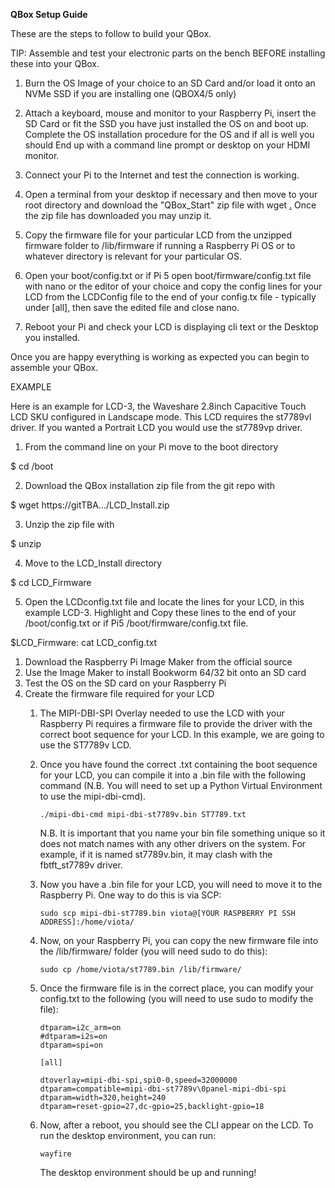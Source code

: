 **QBox Setup Guide**

These are the steps to follow to build your QBox.

TIP: Assemble and test your electronic parts on the bench BEFORE installing these into your QBox.

1. Burn the OS Image of your choice to an SD Card and/or load it onto an NVMe SSD if you are installing one (QBOX4/5 only) 

2. Attach a keyboard, mouse and monitor to your Raspberry Pi, insert the SD Card or fit the SSD you have just installed the OS on and boot up. Complete the OS installation procedure for the OS and if all is well you should
End up with a command line prompt or desktop on your HDMI monitor.

3. Connect your Pi to the Internet and test the connection is working.

3. Open a terminal from your desktop if necessary and then move to your root directory and download the "QBox_Start" zip file with wget [.](https://github.com/arqtv/QBOX/blob/main/QBox_Start.zip) Once the zip file has downloaded you may unzip it.

4. Copy the firmware file for your particular LCD from the unzipped firmware folder to /lib/firmware if running a Raspberry Pi OS or to whatever directory is relevant for your particular OS.

4. Open your boot/config.txt or if Pi 5 open boot/firmware/config.txt file with nano or the editor of your choice and copy the config lines for your LCD from the LCDConfig file to the end of your config.tx file - typically under [all], then save the edited file and close nano.   

5. Reboot your Pi and check your LCD is displaying cli text or the Desktop you installed.

Once you are happy everything is working as expected you can begin to assemble your QBox.  


EXAMPLE

Here is an example for LCD-3, the Waveshare 2.8inch Capacitive Touch LCD SKU configured in Landscape mode. This LCD requires the st7789vl driver. If you wanted a Portrait LCD you would use the st7789vp driver. 

1. From the command line on your Pi move to the boot directory

$ cd /boot

2. Download the QBox installation zip file from the git repo with

$ wget https://gitTBA.../LCD_Install.zip 

3. Unzip the zip file with

$ unzip 

4. Move to the LCD_Install directory

$ cd LCD_Firmware

5. Open the LCDconfig.txt file and locate the lines for your LCD, in this example LCD-3. Highlight and Copy these lines to the end of your /boot/config.txt or if Pi5 /boot/firmware/config.txt file. 

$LCD_Firmware: cat LCD_config.txt







   1. Download the Raspberry Pi Image Maker from the official source
   2. Use the Image Maker to install Bookworm 64/32 bit onto an SD card
   3. Test the OS on the SD card on your Raspberry Pi
2. Create the firmware file required for your LCD
   1. The MIPI-DBI-SPI Overlay needed to use the LCD with your Raspberry Pi requires a firmware file to provide the driver with the correct boot sequence for your LCD. In this example, we are going to use the ST7789v LCD.
   2. Once you have found the correct .txt containing the boot sequence for your LCD, you can compile it into a .bin file with the following command (N.B. You will need to set up a Python Virtual Environment to use the mipi-dbi-cmd).

      ```text
      ./mipi-dbi-cmd mipi-dbi-st7789v.bin ST7789.txt
      ```
      N.B. It is important that you name your bin file something unique so it does not match names with any other drivers on the system. For example, if it is named st7789v.bin, it may clash with the fbtft_st7789v driver.
      
   3. Now you have a .bin file for your LCD, you will need to move it to the Raspberry Pi. One way to do this is via SCP:

      ```text
      sudo scp mipi-dbi-st7789.bin viota@[YOUR RASPBERRY PI SSH ADDRESS]:/home/viota/
      ```
   4. Now, on your Raspberry Pi, you can copy the new firmware file into the /lib/firmware/ folder (you will need sudo to do this):

      ```text
      sudo cp /home/viota/st7789.bin /lib/firmware/
      ```
   5. Once the firmware file is in the correct place, you can modify your config.txt to the following (you will need to use sudo to modify the file):

      ```text
      dtparam=i2c_arm=on
      #dtparam=i2s=on
      dtparam=spi=on
      
      [all]
      
      dtoverlay=mipi-dbi-spi,spi0-0,speed=32000000
      dtparam=compatible=mipi-dbi-st7789v\0panel-mipi-dbi-spi
      dtparam=width=320,height=240
      dtparam=reset-gpio=27,dc-gpio=25,backlight-gpio=18
      ```
   6. Now, after a reboot, you should see the CLI appear on the LCD. To run the desktop environment, you can run:
      ```text
      wayfire
      ```
      The desktop environment should be up and running!
